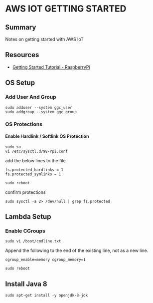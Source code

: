# AWS IOT GETTING STARTED

## Summary

Notes on getting started with AWS IoT

## Resources

- [Getting Started Tutorial - RaspberryPi](https://docs.aws.amazon.com/iot/latest/developerguide/sdk-tutorials.html)

## OS Setup

### Add User And Group

```console
sudo adduser --system ggc_user
sudo addgroup --system ggc_group
```

### OS Protections

#### Enable Hardlink / Softlink OS Protection

```console
sudo su
vi /etc/sysctl.d/98-rpi.conf
```

add the below lines to the file

```
fs.protected_hardlinks = 1
fs.protected_symlinks = 1
```

```console
sudo reboot
```

confirm protections

```
sudo sysctl -a 2> /dev/null | grep fs.protected
```

## Lambda Setup

### Enable CGroups

```console
sudo vi /boot/cmdline.txt
```

Append the following to the end of the existing line, not as a new line.

```
cgroup_enable=memory cgroup_memory=1
```

```console
sudo reboot
```

## Install Java 8

```console
sudo apt-get install -y openjdk-8-jdk
```
